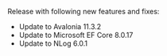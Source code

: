 Release with following new features and fixes:
- Update to Avalonia 11.3.2
- Update to Microsoft EF Core 8.0.17
- Update to NLog 6.0.1
